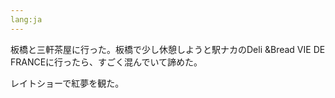 ```yaml
---
lang:ja
---
```


板橋と三軒茶屋に行った。板橋で少し休憩しようと駅ナカのDeli &Bread VIE DE FRANCEに行ったら、すごく混んでいて諦めた。

レイトショーで紅夢を観た。
